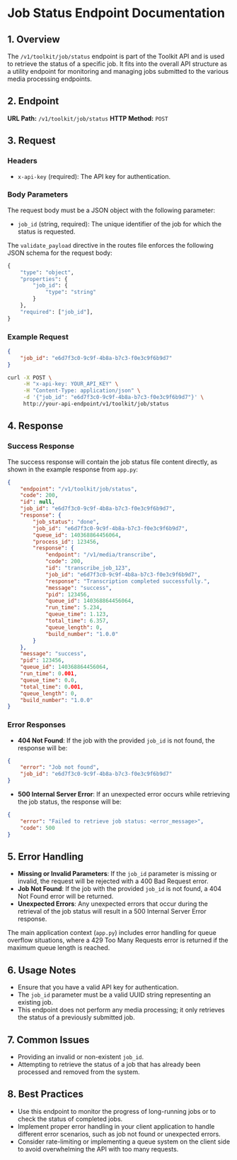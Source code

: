 ﻿# Job Status Endpoint Documentation

## 1. Overview

The `/v1/toolkit/job/status` endpoint is part of the Toolkit API and is used to retrieve the status of a specific job. It fits into the overall API structure as a utility endpoint for monitoring and managing jobs submitted to the various media processing endpoints.

## 2. Endpoint

**URL Path:** `/v1/toolkit/job/status`
**HTTP Method:** `POST`

## 3. Request

### Headers

- `x-api-key` (required): The API key for authentication.

### Body Parameters

The request body must be a JSON object with the following parameter:

- `job_id` (string, required): The unique identifier of the job for which the status is requested.

The `validate_payload` directive in the routes file enforces the following JSON schema for the request body:

```python
{
    "type": "object",
    "properties": {
        "job_id": {
            "type": "string"
        }
    },
    "required": ["job_id"],
}
```

### Example Request

```json
{
    "job_id": "e6d7f3c0-9c9f-4b8a-b7c3-f0e3c9f6b9d7"
}
```

```bash
curl -X POST \
     -H "x-api-key: YOUR_API_KEY" \
     -H "Content-Type: application/json" \
     -d '{"job_id": "e6d7f3c0-9c9f-4b8a-b7c3-f0e3c9f6b9d7"}' \
     http://your-api-endpoint/v1/toolkit/job/status
```

## 4. Response

### Success Response

The success response will contain the job status file content directly, as shown in the example response from `app.py`:

```json
{
    "endpoint": "/v1/toolkit/job/status",
    "code": 200,
    "id": null,
    "job_id": "e6d7f3c0-9c9f-4b8a-b7c3-f0e3c9f6b9d7",
    "response": {
        "job_status": "done",
        "job_id": "e6d7f3c0-9c9f-4b8a-b7c3-f0e3c9f6b9d7",
        "queue_id": 140368864456064,
        "process_id": 123456,
        "response": {
            "endpoint": "/v1/media/transcribe",
            "code": 200,
            "id": "transcribe_job_123",
            "job_id": "e6d7f3c0-9c9f-4b8a-b7c3-f0e3c9f6b9d7",
            "response": "Transcription completed successfully.",
            "message": "success",
            "pid": 123456,
            "queue_id": 140368864456064,
            "run_time": 5.234,
            "queue_time": 1.123,
            "total_time": 6.357,
            "queue_length": 0,
            "build_number": "1.0.0"
        }
    },
    "message": "success",
    "pid": 123456,
    "queue_id": 140368864456064,
    "run_time": 0.001,
    "queue_time": 0.0,
    "total_time": 0.001,
    "queue_length": 0,
    "build_number": "1.0.0"
}
```

### Error Responses

- **404 Not Found**: If the job with the provided `job_id` is not found, the response will be:

```json
{
    "error": "Job not found",
    "job_id": "e6d7f3c0-9c9f-4b8a-b7c3-f0e3c9f6b9d7"
}
```

- **500 Internal Server Error**: If an unexpected error occurs while retrieving the job status, the response will be:

```json
{
    "error": "Failed to retrieve job status: <error_message>",
    "code": 500
}
```

## 5. Error Handling

- **Missing or Invalid Parameters**: If the `job_id` parameter is missing or invalid, the request will be rejected with a 400 Bad Request error.
- **Job Not Found**: If the job with the provided `job_id` is not found, a 404 Not Found error will be returned.
- **Unexpected Errors**: Any unexpected errors that occur during the retrieval of the job status will result in a 500 Internal Server Error response.

The main application context (`app.py`) includes error handling for queue overflow situations, where a 429 Too Many Requests error is returned if the maximum queue length is reached.

## 6. Usage Notes

- Ensure that you have a valid API key for authentication.
- The `job_id` parameter must be a valid UUID string representing an existing job.
- This endpoint does not perform any media processing; it only retrieves the status of a previously submitted job.

## 7. Common Issues

- Providing an invalid or non-existent `job_id`.
- Attempting to retrieve the status of a job that has already been processed and removed from the system.

## 8. Best Practices

- Use this endpoint to monitor the progress of long-running jobs or to check the status of completed jobs.
- Implement proper error handling in your client application to handle different error scenarios, such as job not found or unexpected errors.
- Consider rate-limiting or implementing a queue system on the client side to avoid overwhelming the API with too many requests.
